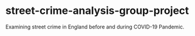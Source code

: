 # street-crime-analysis-group-project
Examining street crime in England before and during COVID-19 Pandemic.
